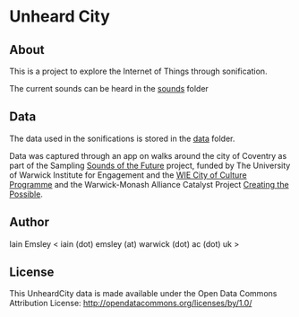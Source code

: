 # Unheard City

## About

This is a project to explore the Internet of Things through sonification. 

The current sounds can be heard in the [sounds](sounds) folder

## Data

The data used in the sonifications is stored in the [data](data) folder.

Data was captured through an app on walks around the city of Coventry as part of the Sampling [Sounds of the Future](https://warwick.ac.uk/fac/cross_fac/cim/research/sampling-sounds-of-the-future) project, funded by The University of Warwick Institute for Engagement and the [WIE City of Culture Programme](https://warwick.ac.uk/about/cityofculture/get-involved/programme/) and the Warwick-Monash Alliance Catalyst Project [Creating the Possible](https://warwick.ac.uk/fac/cross_fac/cim/research/creating-the-possible/).

## Author

Iain Emsley < iain (dot) emsley (at) warwick (dot) ac (dot) uk >

## License

This UnheardCity data is made available under the Open Data Commons Attribution License: http://opendatacommons.org/licenses/by/1.0/



